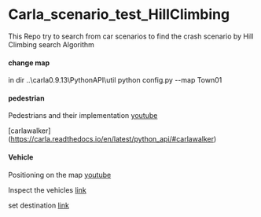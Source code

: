 # Carla_scenario_test_HillClimbing

This Repo try to search from car scenarios to find the crash scenario by Hill Climbing search Algorithm

#### change map

in dir ..\carla0.9.13\PythonAPI\util
python config.py --map Town01

#### pedestrian
Pedestrians and their implementation [youtube](https://www.youtube.com/watch?v=Uoz2ihDwaWA)

[carlawalker] (https://carla.readthedocs.io/en/latest/python_api/#carlawalker)

#### Vehicle
Positioning on the map [youtube](https://www.youtube.com/watch?v=f9NGX2T6bmY)

Inspect the vehicles [link](https://carla.readthedocs.io/en/latest/catalogue_vehicles/)

set destination [link](https://carla.readthedocs.io/en/0.9.12/adv_agents/)